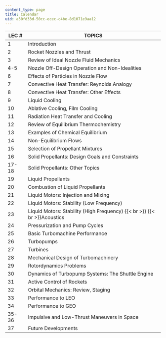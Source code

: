 ```yaml
---
content_type: page
title: Calendar
uid: a30fd33d-50cc-ecec-c4be-8d1071e9aa12
---
```


| LEC # | TOPICS |
| --- | --- |
| 1 | Introduction |
| 2 | Rocket Nozzles and Thrust |
| 3 | Review of Ideal Nozzle Fluid Mechanics |
| 4-5 | Nozzle Off-Design Operation and Non-Idealities |
| 6 | Effects of Particles in Nozzle Flow |
| 7 | Convective Heat Transfer: Reynolds Analogy |
| 8 | Convective Heat Transfer: Other Effects |
| 9 | Liquid Cooling |
| 10 | Ablative Cooling, Film Cooling |
| 11 | Radiation Heat Transfer and Cooling |
| 12 | Review of Equilibrium Thermochemistry |
| 13 | Examples of Chemical Equilibrium |
| 14 | Non-Equilibrium Flows |
| 15 | Selection of Propellant Mixtures |
| 16 | Solid Propellants: Design Goals and Constraints |
| 17-18 | Solid Propellants: Other Topics |
| 19 | Liquid Propellants |
| 20 | Combustion of Liquid Propellants |
| 21 | Liquid Motors: Injection and Mixing |
| 22 | Liquid Motors: Stability (Low Frequency) |
| 23 | Liquid Motors: Stability (High Frequency)  {{< br >}}  {{< br >}}Acoustics |
| 24 | Pressurization and Pump Cycles |
| 25 | Basic Turbomachine Performance |
| 26 | Turbopumps |
| 27 | Turbines |
| 28 | Mechanical Design of Turbomachinery |
| 29 | Rotordynamics Problems |
| 30 | Dynamics of Turbopump Systems: The Shuttle Engine |
| 31 | Active Control of Rockets |
| 32 | Orbital Mechanics: Review, Staging |
| 33 | Performance to LEO |
| 34 | Performance to GEO |
| 35-36 | Impulsive and Low-Thrust Maneuvers in Space |
| 37 | Future Developments